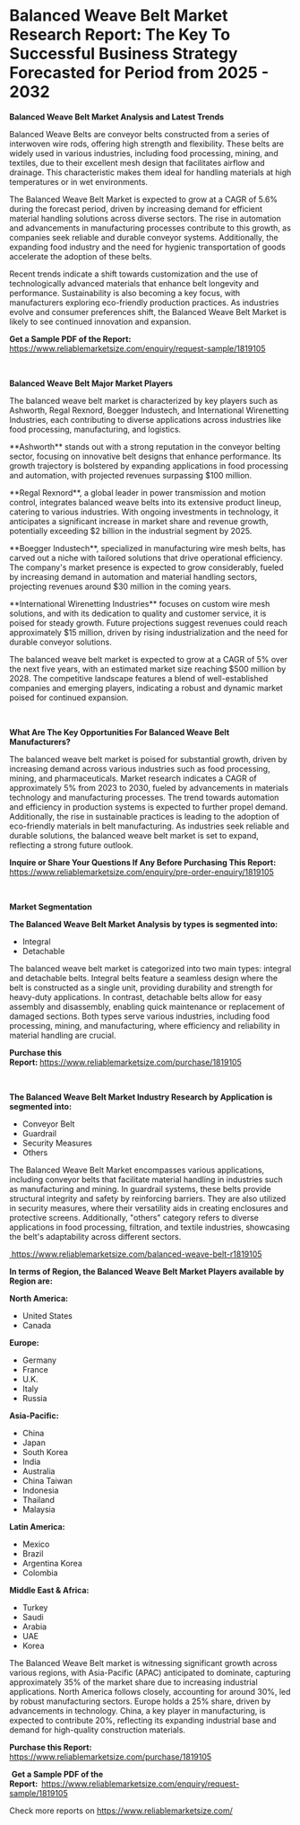 <p><h1>Balanced Weave Belt Market Research Report: The Key To Successful Business Strategy Forecasted for Period from 2025 - 2032</h1></p><p><strong>Balanced Weave Belt Market Analysis and Latest Trends</strong></p>
<p><p>Balanced Weave Belts are conveyor belts constructed from a series of interwoven wire rods, offering high strength and flexibility. These belts are widely used in various industries, including food processing, mining, and textiles, due to their excellent mesh design that facilitates airflow and drainage. This characteristic makes them ideal for handling materials at high temperatures or in wet environments.</p><p>The Balanced Weave Belt Market is expected to grow at a CAGR of 5.6% during the forecast period, driven by increasing demand for efficient material handling solutions across diverse sectors. The rise in automation and advancements in manufacturing processes contribute to this growth, as companies seek reliable and durable conveyor systems. Additionally, the expanding food industry and the need for hygienic transportation of goods accelerate the adoption of these belts. </p><p>Recent trends indicate a shift towards customization and the use of technologically advanced materials that enhance belt longevity and performance. Sustainability is also becoming a key focus, with manufacturers exploring eco-friendly production practices. As industries evolve and consumer preferences shift, the Balanced Weave Belt Market is likely to see continued innovation and expansion.</p></p>
<p><strong>Get a Sample PDF of the Report:&nbsp;</strong> <a href="https://www.reliablemarketsize.com/enquiry/request-sample/1819105?utm_campaign=3345&utm_medium=2&utm_source=Github&utm_content=ia&utm_term=09042025&utm_id=balanced-weave-belt">https://www.reliablemarketsize.com/enquiry/request-sample/1819105</a></p>
<p>&nbsp;</p>
<p><strong>Balanced Weave Belt Major Market Players</strong></p>
<p><p>The balanced weave belt market is characterized by key players such as Ashworth, Regal Rexnord, Boegger Industech, and International Wirenetting Industries, each contributing to diverse applications across industries like food processing, manufacturing, and logistics. </p><p>**Ashworth** stands out with a strong reputation in the conveyor belting sector, focusing on innovative belt designs that enhance performance. Its growth trajectory is bolstered by expanding applications in food processing and automation, with projected revenues surpassing $100 million.</p><p>**Regal Rexnord**, a global leader in power transmission and motion control, integrates balanced weave belts into its extensive product lineup, catering to various industries. With ongoing investments in technology, it anticipates a significant increase in market share and revenue growth, potentially exceeding $2 billion in the industrial segment by 2025.</p><p>**Boegger Industech**, specialized in manufacturing wire mesh belts, has carved out a niche with tailored solutions that drive operational efficiency. The company's market presence is expected to grow considerably, fueled by increasing demand in automation and material handling sectors, projecting revenues around $30 million in the coming years.</p><p>**International Wirenetting Industries** focuses on custom wire mesh solutions, and with its dedication to quality and customer service, it is poised for steady growth. Future projections suggest revenues could reach approximately $15 million, driven by rising industrialization and the need for durable conveyor solutions.</p><p>The balanced weave belt market is expected to grow at a CAGR of 5% over the next five years, with an estimated market size reaching $500 million by 2028. The competitive landscape features a blend of well-established companies and emerging players, indicating a robust and dynamic market poised for continued expansion.</p></p>
<p>&nbsp;</p>
<p><strong>What Are The Key Opportunities For Balanced Weave Belt Manufacturers?</strong></p>
<p><p>The balanced weave belt market is poised for substantial growth, driven by increasing demand across various industries such as food processing, mining, and pharmaceuticals. Market research indicates a CAGR of approximately 5% from 2023 to 2030, fueled by advancements in materials technology and manufacturing processes. The trend towards automation and efficiency in production systems is expected to further propel demand. Additionally, the rise in sustainable practices is leading to the adoption of eco-friendly materials in belt manufacturing. As industries seek reliable and durable solutions, the balanced weave belt market is set to expand, reflecting a strong future outlook.</p></p>
<p><strong>Inquire or Share Your Questions If Any Before Purchasing This Report:</strong> <a href="https://www.reliablemarketsize.com/enquiry/pre-order-enquiry/1819105?utm_campaign=3345&utm_medium=2&utm_source=Github&utm_content=ia&utm_term=09042025&utm_id=balanced-weave-belt">https://www.reliablemarketsize.com/enquiry/pre-order-enquiry/1819105</a></p>
<p>&nbsp;</p>
<p><strong>Market Segmentation</strong></p>
<p><strong>The Balanced Weave Belt Market Analysis by types is segmented into:</strong></p>
<p><ul><li>Integral</li><li>Detachable</li></ul></p>
<p><p>The balanced weave belt market is categorized into two main types: integral and detachable belts. Integral belts feature a seamless design where the belt is constructed as a single unit, providing durability and strength for heavy-duty applications. In contrast, detachable belts allow for easy assembly and disassembly, enabling quick maintenance or replacement of damaged sections. Both types serve various industries, including food processing, mining, and manufacturing, where efficiency and reliability in material handling are crucial.</p></p>
<p><strong>Purchase this Report:&nbsp;</strong><a href="https://www.reliablemarketsize.com/purchase/1819105?utm_campaign=3345&utm_medium=2&utm_source=Github&utm_content=ia&utm_term=09042025&utm_id=balanced-weave-belt">https://www.reliablemarketsize.com/purchase/1819105</a></p>
<p>&nbsp;</p>
<p><strong>The Balanced Weave Belt Market Industry Research by Application is segmented into:</strong></p>
<p><ul><li>Conveyor Belt</li><li>Guardrail</li><li>Security Measures</li><li>Others</li></ul></p>
<p><p>The Balanced Weave Belt Market encompasses various applications, including conveyor belts that facilitate material handling in industries such as manufacturing and mining. In guardrail systems, these belts provide structural integrity and safety by reinforcing barriers. They are also utilized in security measures, where their versatility aids in creating enclosures and protective screens. Additionally, "others" category refers to diverse applications in food processing, filtration, and textile industries, showcasing the belt's adaptability across different sectors.</p></p>
<p><a href="https://www.reliablemarketsize.com/balanced-weave-belt-r1819105?utm_campaign=3345&utm_medium=2&utm_source=Github&utm_content=ia&utm_term=09042025&utm_id=balanced-weave-belt">&nbsp;https://www.reliablemarketsize.com/balanced-weave-belt-r1819105</a></p>
<p><strong>In terms of Region, the Balanced Weave Belt Market Players available by Region are:</strong></p>
<p>
    <p> <strong> North America: </strong>
        <ul>
            <li>United States</li>
            <li>Canada</li>
        </ul>
        </p> 
    <p> <strong> Europe: </strong>
        <ul>
            <li>Germany</li>
            <li>France</li>
            <li>U.K.</li>
            <li>Italy</li>
            <li>Russia</li>
        </ul>
        </p> 
    <p> <strong> Asia-Pacific: </strong>
        <ul>
            <li>China</li>
            <li>Japan</li>
            <li>South Korea</li>
            <li>India</li>
            <li>Australia</li>
            <li>China Taiwan</li>
            <li>Indonesia</li>
            <li>Thailand</li>
            <li>Malaysia</li>
        </ul>
        </p> 
    <p> <strong> Latin America: </strong>
        <ul>
            <li>Mexico</li>
            <li>Brazil</li>
            <li>Argentina Korea</li>
            <li>Colombia</li>
        </ul>
        </p> 
    <p> <strong> Middle East & Africa: </strong>
        <ul>
            <li>Turkey</li>
            <li>Saudi</li>
            <li>Arabia</li>
            <li>UAE</li>
            <li>Korea</li>
        </ul>
    </p>
    </p>
<p><p>The Balanced Weave Belt market is witnessing significant growth across various regions, with Asia-Pacific (APAC) anticipated to dominate, capturing approximately 35% of the market share due to increasing industrial applications. North America follows closely, accounting for around 30%, led by robust manufacturing sectors. Europe holds a 25% share, driven by advancements in technology. China, a key player in manufacturing, is expected to contribute 20%, reflecting its expanding industrial base and demand for high-quality construction materials.</p></p>
<p><strong>Purchase this Report: </strong><a href="https://www.reliablemarketsize.com/purchase/1819105?utm_campaign=3345&utm_medium=2&utm_source=Github&utm_content=ia&utm_term=09042025&utm_id=balanced-weave-belt">https://www.reliablemarketsize.com/purchase/1819105</a></p>
<p>&nbsp;<strong>Get a Sample PDF of the Report:&nbsp;&nbsp;</strong><a href="https://www.reliablemarketsize.com/enquiry/request-sample/1819105?utm_campaign=3345&utm_medium=2&utm_source=Github&utm_content=ia&utm_term=09042025&utm_id=balanced-weave-belt">https://www.reliablemarketsize.com/enquiry/request-sample/1819105</a></p>
<p><strong></strong></p>
<p>Check more reports on <a href="https://www.reliablemarketsize.com/?utm_campaign=3345&utm_medium=2&utm_source=Github&utm_content=ia&utm_term=09042025&utm_id=balanced-weave-belt">https://www.reliablemarketsize.com/</a></p>